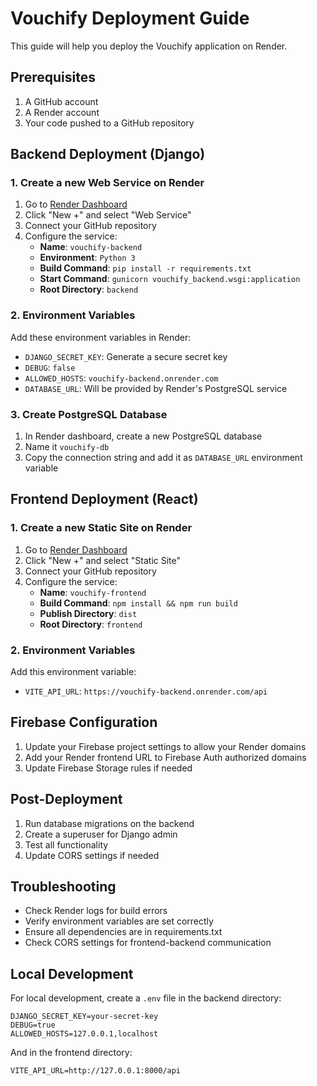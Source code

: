 # Vouchify Deployment Guide

This guide will help you deploy the Vouchify application on Render.

## Prerequisites

1. A GitHub account
2. A Render account
3. Your code pushed to a GitHub repository

## Backend Deployment (Django)

### 1. Create a new Web Service on Render

1. Go to [Render Dashboard](https://dashboard.render.com)
2. Click "New +" and select "Web Service"
3. Connect your GitHub repository
4. Configure the service:
   - **Name**: `vouchify-backend`
   - **Environment**: `Python 3`
   - **Build Command**: `pip install -r requirements.txt`
   - **Start Command**: `gunicorn vouchify_backend.wsgi:application`
   - **Root Directory**: `backend`

### 2. Environment Variables

Add these environment variables in Render:

- `DJANGO_SECRET_KEY`: Generate a secure secret key
- `DEBUG`: `false`
- `ALLOWED_HOSTS`: `vouchify-backend.onrender.com`
- `DATABASE_URL`: Will be provided by Render's PostgreSQL service

### 3. Create PostgreSQL Database

1. In Render dashboard, create a new PostgreSQL database
2. Name it `vouchify-db`
3. Copy the connection string and add it as `DATABASE_URL` environment variable

## Frontend Deployment (React)

### 1. Create a new Static Site on Render

1. Go to [Render Dashboard](https://dashboard.render.com)
2. Click "New +" and select "Static Site"
3. Connect your GitHub repository
4. Configure the service:
   - **Name**: `vouchify-frontend`
   - **Build Command**: `npm install && npm run build`
   - **Publish Directory**: `dist`
   - **Root Directory**: `frontend`

### 2. Environment Variables

Add this environment variable:
- `VITE_API_URL`: `https://vouchify-backend.onrender.com/api`

## Firebase Configuration

1. Update your Firebase project settings to allow your Render domains
2. Add your Render frontend URL to Firebase Auth authorized domains
3. Update Firebase Storage rules if needed

## Post-Deployment

1. Run database migrations on the backend
2. Create a superuser for Django admin
3. Test all functionality
4. Update CORS settings if needed

## Troubleshooting

- Check Render logs for build errors
- Verify environment variables are set correctly
- Ensure all dependencies are in requirements.txt
- Check CORS settings for frontend-backend communication

## Local Development

For local development, create a `.env` file in the backend directory:

```
DJANGO_SECRET_KEY=your-secret-key
DEBUG=true
ALLOWED_HOSTS=127.0.0.1,localhost
```

And in the frontend directory:

```
VITE_API_URL=http://127.0.0.1:8000/api
``` 